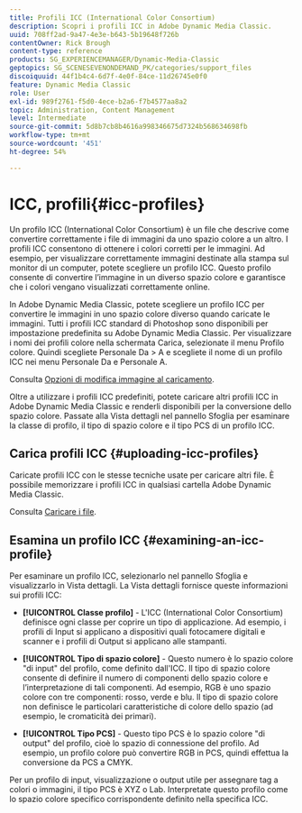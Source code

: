 ```yaml
---
title: Profili ICC (International Color Consortium)
description: Scopri i profili ICC in Adobe Dynamic Media Classic.
uuid: 708ff2ad-9a47-4e3e-b643-5b19648f726b
contentOwner: Rick Brough
content-type: reference
products: SG_EXPERIENCEMANAGER/Dynamic-Media-Classic
geptopics: SG_SCENESEVENONDEMAND_PK/categories/support_files
discoiquuid: 44f1b4c4-6d7f-4e0f-84ce-11d26745e0f0
feature: Dynamic Media Classic
role: User
exl-id: 989f2761-f5d0-4ece-b2a6-f7b4577aa8a2
topic: Administration, Content Management
level: Intermediate
source-git-commit: 5d8b7cb8b4616a998346675d7324b568634698fb
workflow-type: tm+mt
source-wordcount: '451'
ht-degree: 54%

---
```


# ICC, profili{#icc-profiles}

Un profilo ICC (International Color Consortium) è un file che descrive come convertire correttamente i file di immagini da uno spazio colore a un altro. I profili ICC consentono di ottenere i colori corretti per le immagini. Ad esempio, per visualizzare correttamente immagini destinate alla stampa sul monitor di un computer, potete scegliere un profilo ICC. Questo profilo consente di convertire l’immagine in un diverso spazio colore e garantisce che i colori vengano visualizzati correttamente online.

In Adobe Dynamic Media Classic, potete scegliere un profilo ICC per convertire le immagini in uno spazio colore diverso quando caricate le immagini. Tutti i profili ICC standard di Photoshop sono disponibili per impostazione predefinita su Adobe Dynamic Media Classic. Per visualizzare i nomi dei profili colore nella schermata Carica, selezionate il menu Profilo colore. Quindi scegliete Personale Da > A e scegliete il nome di un profilo ICC nei menu Personale Da e Personale A.

Consulta [Opzioni di modifica immagine al caricamento](image-editing-options-upload.md#image-editing-options-at-upload).

Oltre a utilizzare i profili ICC predefiniti, potete caricare altri profili ICC in Adobe Dynamic Media Classic e renderli disponibili per la conversione dello spazio colore. Passate alla Vista dettagli nel pannello Sfoglia per esaminare la classe di profilo, il tipo di spazio colore e il tipo PCS di un profilo ICC.

## Carica profili ICC {#uploading-icc-profiles}

Caricate profili ICC con le stesse tecniche usate per caricare altri file. È possibile memorizzare i profili ICC in qualsiasi cartella Adobe Dynamic Media Classic.

Consulta [Caricare i file](uploading-files.md#uploading_your_files).

## Esamina un profilo ICC {#examining-an-icc-profile}

Per esaminare un profilo ICC, selezionarlo nel pannello Sfoglia e visualizzarlo in Vista dettagli. La Vista dettagli fornisce queste informazioni sui profili ICC:

* **[!UICONTROL Classe profilo]** - L&#39;ICC (International Color Consortium) definisce ogni classe per coprire un tipo di applicazione. Ad esempio, i profili di Input si applicano a dispositivi quali fotocamere digitali e scanner e i profili di Output si applicano alle stampanti.

* **[!UICONTROL Tipo di spazio colore]** - Questo numero è lo spazio colore &quot;di input&quot; del profilo, come definito dall&#39;ICC. Il tipo di spazio colore consente di definire il numero di componenti dello spazio colore e l’interpretazione di tali componenti. Ad esempio, RGB è uno spazio colore con tre componenti: rosso, verde e blu. Il tipo di spazio colore non definisce le particolari caratteristiche di colore dello spazio (ad esempio, le cromaticità dei primari).

* **[!UICONTROL Tipo PCS]** - Questo tipo PCS è lo spazio colore &quot;di output&quot; del profilo, cioè lo spazio di connessione del profilo. Ad esempio, un profilo colore può convertire RGB in PCS, quindi effettua la conversione da PCS a CMYK.

Per un profilo di input, visualizzazione o output utile per assegnare tag a colori o immagini, il tipo PCS è XYZ o Lab. Interpretate questo profilo come lo spazio colore specifico corrispondente definito nella specifica ICC.
